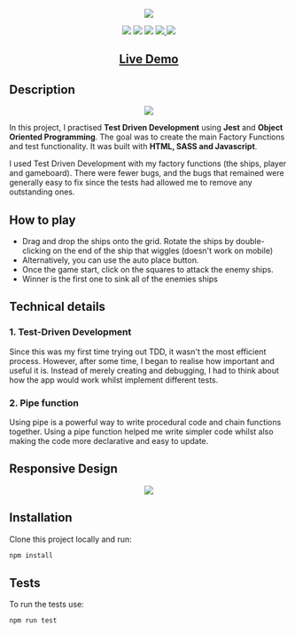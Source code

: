 <p align="center">
  <img src="https://res.cloudinary.com/dndp8567v/image/upload/v1608670264/logoCropped_60360d1e53.png">
</p>

<p align="center">
<img src="https://img.shields.io/badge/madeby-cam71101-green" />
<img src="https://img.shields.io/github/languages/top/cam71101/weather-app" />
<img src="https://img.shields.io/github/last-commit/cam71101/weather-app" />
<a href="https://twitter.com/d_fisherWebDev" alt="twitter">
<img src="https://img.shields.io/twitter/follow/d_fisherWebDev?style=social" />
</a>
<img src="https://img.shields.io/badge/react-17.0.1-green" />
</p>

<h2 align="center"><a  href="https://cam71101.github.io/weather-app/">Live Demo</a></h2>

## Description

<p align="center">
<img src="https://res.cloudinary.com/dndp8567v/image/upload/v1608669853/BattleShipsDesktop_3268476fcf.gif" />
</p>

In this project, I practised **Test Driven Development** using **Jest** and **Object Oriented Programming**. The goal was to create the main Factory Functions and test functionality. It was built with **HTML, SASS and Javascript**.

I used Test Driven Development with my factory functions (the ships, player and gameboard). There were fewer bugs, and the bugs that remained were generally easy to fix since the tests had allowed me to remove any outstanding ones.

## How to play

- Drag and drop the ships onto the grid. Rotate the ships by double-clicking on the end of the ship that wiggles (doesn't work on mobile)
- Alternatively, you can use the auto place button.
- Once the game start, click on the squares to attack the enemy ships.
- Winner is the first one to sink all of the enemies ships

## Technical details

### 1. Test-Driven Development

Since this was my first time trying out TDD, it wasn't the most efficient process. However, after some time, I began to realise how important and useful it is. Instead of merely creating and debugging, I had to think about how the app would work whilst implement different tests.

### 2. Pipe function

Using pipe is a powerful way to write procedural code and chain functions together. Using a pipe function helped me write simpler code whilst also making the code more declarative and easy to update.

## Responsive Design

<p align="center">
<img src="https://res.cloudinary.com/dndp8567v/image/upload/v1608671908/BattleShipsResponsive_1efa57c5ed.gif" />
</p>

## Installation

Clone this project locally and run:

```bash
npm install
```

## Tests

To run the tests use:

```bash
npm run test
```
